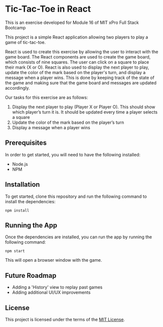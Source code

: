 # Tic-Tac-Toe in React

This is an exercise developed for Module 16 of MIT xPro Full Stack Bootcamp


This project is a simple React application allowing two players to play a game of tic-tac-toe. 

React is used to create this exercise by allowing the user to interact with the game board. The React components are used to create the game board, which consists of nine squares. The user can click on a square to place their mark (X or O). React is also used to display the next player to play, update the color of the mark based on the player's turn, and display a message when a player wins. This is done by keeping track of the state of the game and making sure that the game board and messages are updated accordingly.

Our tasks for this exercise are as follows:

1. Display the next player to play (Player X or Player O). This should show which player’s turn it is. It should be updated every time a player selects a square
2. Update the color of the mark based on the player’s turn
3. Display a message when a player wins

## Prerequisites

In order to get started, you will need to have the following installed:

- Node.js
- NPM

## Installation

To get started, clone this repository and run the following command to install the dependencies:

```
npm install
```

## Running the App

Once the dependencies are installed, you can run the app by running the following command:

```
npm start
```

This will open a browser window with the game.

## Future Roadmap

- Adding a 'History' view to replay past games
- Adding additional UI/UX improvements 

## License

This project is licensed under the terms of the <a href="https://github.com/smolTypo/TicTacToe/blob/main/LICENSE"> MIT License</a>.
